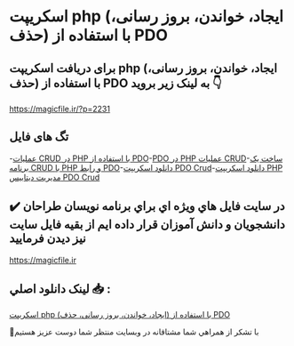 # اسکریپت php (ایجاد، خواندن، بروز رسانی، حذف) با استفاده از PDO

## برای دریافت اسکریپت php (ایجاد، خواندن، بروز رسانی، حذف) با استفاده از PDO به لینک زیر بروید 👇

https://magicfile.ir/?p=2231

## تگ های فایل

-[عملیات CRUD در PHP با استفاده از PDO](https://magicfile.ir/product/%d8%a7%d8%b3%da%a9%d8%b1%db%8c%d9%be%d8%aa-php-%d8%a7%db%8c%d8%ac%d8%a7%d8%af-%d8%ae%d9%88%d8%a7%d9%86%d8%af%d9%86-%d8%a8%d9%87-%d8%b1%d9%88%d8%b2-%d8%b1%d8%b3%d8%a7%d9%86%db%8c-%d8%ad%d8%b0%d9%81-%d8%a8%d8%a7-%d8%a7%d8%b3%d8%aa%d9%81%d8%a7%d8%af%d9%87-%d8%a7%d8%b2-pdo/)-[PDO در PHP عملیات CRUD](https://magicfile.ir/product/%d8%a7%d8%b3%da%a9%d8%b1%db%8c%d9%be%d8%aa-php-%d8%a7%db%8c%d8%ac%d8%a7%d8%af-%d8%ae%d9%88%d8%a7%d9%86%d8%af%d9%86-%d8%a8%d9%87-%d8%b1%d9%88%d8%b2-%d8%b1%d8%b3%d8%a7%d9%86%db%8c-%d8%ad%d8%b0%d9%81-%d8%a8%d8%a7-%d8%a7%d8%b3%d8%aa%d9%81%d8%a7%d8%af%d9%87-%d8%a7%d8%b2-pdo/)-[ساخت یک برنامه CRUD با PHP و رابط PDO](https://magicfile.ir/product/%d8%a7%d8%b3%da%a9%d8%b1%db%8c%d9%be%d8%aa-php-%d8%a7%db%8c%d8%ac%d8%a7%d8%af-%d8%ae%d9%88%d8%a7%d9%86%d8%af%d9%86-%d8%a8%d9%87-%d8%b1%d9%88%d8%b2-%d8%b1%d8%b3%d8%a7%d9%86%db%8c-%d8%ad%d8%b0%d9%81-%d8%a8%d8%a7-%d8%a7%d8%b3%d8%aa%d9%81%d8%a7%d8%af%d9%87-%d8%a7%d8%b2-pdo/)-[دانلود اسکریپت PDO Crud](https://magicfile.ir/product/%d8%a7%d8%b3%da%a9%d8%b1%db%8c%d9%be%d8%aa-php-%d8%a7%db%8c%d8%ac%d8%a7%d8%af-%d8%ae%d9%88%d8%a7%d9%86%d8%af%d9%86-%d8%a8%d9%87-%d8%b1%d9%88%d8%b2-%d8%b1%d8%b3%d8%a7%d9%86%db%8c-%d8%ad%d8%b0%d9%81-%d8%a8%d8%a7-%d8%a7%d8%b3%d8%aa%d9%81%d8%a7%d8%af%d9%87-%d8%a7%d8%b2-pdo/)-[دانلود اسکریپت PHP مدیریت دیتابیس PDO Crud](https://magicfile.ir/product/%d8%a7%d8%b3%da%a9%d8%b1%db%8c%d9%be%d8%aa-php-%d8%a7%db%8c%d8%ac%d8%a7%d8%af-%d8%ae%d9%88%d8%a7%d9%86%d8%af%d9%86-%d8%a8%d9%87-%d8%b1%d9%88%d8%b2-%d8%b1%d8%b3%d8%a7%d9%86%db%8c-%d8%ad%d8%b0%d9%81-%d8%a8%d8%a7-%d8%a7%d8%b3%d8%aa%d9%81%d8%a7%d8%af%d9%87-%d8%a7%d8%b2-pdo/)

## ✔️ در سايت فايل هاي ويژه اي براي برنامه نويسان طراحان دانشجويان و دانش آموزان قرار داده ايم از بقيه فايل سايت نيز ديدن فرماييد

https://magicfile.ir


## لينک دانلود اصلي 📥 :

[اسکریپت php (ایجاد، خواندن، بروز رسانی، حذف) با استفاده از PDO](https://magicfile.ir/product/%d8%a7%d8%b3%da%a9%d8%b1%db%8c%d9%be%d8%aa-php-%d8%a7%db%8c%d8%ac%d8%a7%d8%af-%d8%ae%d9%88%d8%a7%d9%86%d8%af%d9%86-%d8%a8%d9%87-%d8%b1%d9%88%d8%b2-%d8%b1%d8%b3%d8%a7%d9%86%db%8c-%d8%ad%d8%b0%d9%81-%d8%a8%d8%a7-%d8%a7%d8%b3%d8%aa%d9%81%d8%a7%d8%af%d9%87-%d8%a7%d8%b2-pdo/) 


🙏با تشکر از همراهي شما مشتاقانه در وبسایت منتظر شما دوست عزیز هستیم

